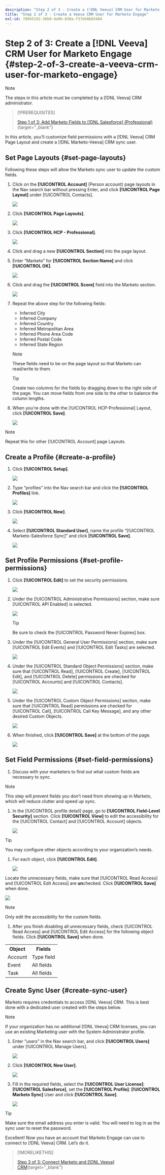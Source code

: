 ```yaml
---
description: "Step 2 of 3 - Create a [!DNL Veeva] CRM User for Marketo Engage - Marketo Docs - Product Documentation"
title: "Step 2 of 3 - Create a Veeva CRM User for Marketo Engage"
exl-id: 78945192-36b0-4e0b-830a-f37eb0b83484
---
```

# Step 2 of 3: Create a [!DNL Veeva] CRM User for Marketo Engage {#step-2-of-3-create-a-veeva-crm-user-for-marketo-engage}

>[!NOTE]
>
>The steps in this article must be completed by a [!DNL Veeva] CRM administrator.

>[!PREREQUISITES]
>
>[Step 1 of 3: Add Marketo Fields to [!DNL Salesforce] (Professional)](/help/marketo/product-docs/crm-sync/veeva-crm-sync/setup/step-1-of-3-add-marketo-fields-to-veeva-crm.md){target="_blank"}

In this article, you'll customize field permissions with a [!DNL Veeva] CRM Page Layout and create a [!DNL Marketo-Veeva] CRM sync user.

## Set Page Layouts {#set-page-layouts}

Following these steps will allow the Marketo sync user to update the custom fields.

1. Click on the **[!UICONTROL Account]** (Person account) page layouts in the Nav search bar without pressing Enter, and click **[!UICONTROL Page Layout]** under [!UICONTROL Contacts].

   ![](assets/step-2-of-3-create-a-veeva-crm-user-1.png)

1. Click **[!UICONTROL Page Layouts]**.

   ![](assets/step-2-of-3-create-a-veeva-crm-user-2.png)

1. Click **[!UICONTROL HCP - Professional]**.

   ![](assets/step-2-of-3-create-a-veeva-crm-user-3.png)

1. Click and drag a new **[!UICONTROL Section]** into the page layout.

1. Enter “Marketo” for **[!UICONTROL Section Name]** and click **[!UICONTROL OK]**.

   ![](assets/step-2-of-3-create-a-veeva-crm-user-4.png)

1. Click and drag the **[!UICONTROL Score]** field into the Marketo section.

   ![](assets/step-2-of-3-create-a-veeva-crm-user-5.png)

1. Repeat the above step for the following fields:

   * Inferred City
   * Inferred Company
   * Inferred Country
   * Inferred Metropolitan Area
   * Inferred Phone Area Code
   * Inferred Postal Code
   * Inferred State Region

   >[!NOTE]
   >
   >These fields need to be on the page layout so that Marketo can read/write to them.

   >[!TIP]
   >
   >Create two columns for the fields by dragging down to the right side of the page. You can move fields from one side to the other to balance the column lengths.

1. When you're done with the [!UICONTROL HCP-Professional] Layout, click **[!UICONTROL Save]**.

   ![](assets/step-2-of-3-create-a-veeva-crm-user-6.png)

>[!NOTE]
>
>Repeat this for other [!UICONTROL Account] page Layouts.

## Create a Profile {#create-a-profile}

1. Click **[!UICONTROL Setup]**.

   ![](assets/step-2-of-3-create-a-veeva-crm-user-7.png)

1. Type “profiles” into the Nav search bar and click the **[!UICONTROL Profiles]** link.

   ![](assets/step-2-of-3-create-a-veeva-crm-user-8.png)

1. Click **[!UICONTROL New]**.

   ![](assets/step-2-of-3-create-a-veeva-crm-user-9.png)

1. Select **[!UICONTROL Standard User]**, name the profile “[!UICONTROL Marketo-Salesforce Sync]” and click **[!UICONTROL Save]**.

   ![](assets/step-2-of-3-create-a-veeva-crm-user-10.png)

## Set Profile Permissions {#set-profile-permissions}

1. Click **[!UICONTROL Edit]** to set the security permissions.

   ![](assets/step-2-of-3-create-a-veeva-crm-user-11.png)

1. Under the [!UICONTROL Administrative Permissions] section, make sure [!UICONTROL API Enabled] is selected.

   ![](assets/step-2-of-3-create-a-veeva-crm-user-12.png)

   >[!TIP]
   >
   >Be sure to check the [!UICONTROL Password Never Expires] box.

1. Under the [!UICONTROL General User Permissions] section, make sure [!UICONTROL Edit Events] and [!UICONTROL Edit Tasks] are selected.

   ![](assets/step-2-of-3-create-a-veeva-crm-user-13.png)

1. Under the [!UICONTROL Standard Object Permissions] section, make sure that [!UICONTROL Read], [!UICONTROL Create], [!UICONTROL Edit], and [!UICONTROL Delete] permissions are checked for [!UICONTROL Accounts] and [!UICONTROL Contacts].

   ![](assets/step-2-of-3-create-a-veeva-crm-user-14.png)

1. Under the [!UICONTROL Custom Object Permissions] section, make sure that [!UICONTROL Read] permissions are checked for [!UICONTROL Call], [!UICONTROL Call Key Message], and any other desired Custom Objects.

   ![](assets/step-2-of-3-create-a-veeva-crm-user-15.png)

1. When finished, click **[!UICONTROL Save]** at the bottom of the page.

   ![](assets/step-2-of-3-create-a-veeva-crm-user-16.png)

## Set Field Permissions {#set-field-permissions}

1. Discuss with your marketers to find out what custom fields are necessary to sync.

>[!NOTE]
>
>This step will prevent fields you don’t need from showing up in Marketo, which will reduce clutter and speed up sync.

1. In the [!UICONTROL profile detail] page, go to **[!UICONTROL Field-Level Security]** section. Click **[!UICONTROL View]** to edit the accessibility for the [!UICONTROL Contact] and [!UICONTROL Account] objects.

   ![](assets/step-2-of-3-create-a-veeva-crm-user-17.png)

>[!TIP]
>
>You may configure other objects according to your organization’s needs.

1. For each object, click **[!UICONTROL Edit]**.

   ![](assets/step-2-of-3-create-a-veeva-crm-user-18.png)

Locate the unnecessary fields, make sure that [!UICONTROL Read Access] and [!UICONTROL Edit Access] are **un**checked. Click **[!UICONTROL Save]** when done.

   ![](assets/step-2-of-3-create-a-veeva-crm-user-19.png)

>[!NOTE]
>
>Only edit the accessibility for the custom fields.

1. After you finish disabling all unnecessary fields, check [!UICONTROL Read Access] and [!UICONTROL Edit Access] for the following object fields. Click **[!UICONTROL Save]** when done.

<table>
 <tbody>
  <tr>
   <th>Object
   <th>Fields
  </tr>
  <tr>
   <td>Account</td>
   <td>Type field</td>
  </tr>
  <tr>
   <td>Event</td>
   <td>All fields</td>
  </tr>
  <tr>
   <td>Task</td>
   <td>All fields</td>
  </tr>
 </tbody>
</table>

## Create Sync User {#create-sync-user}

Marketo requires credentials to access [!DNL Veeva] CRM. This is best done with a dedicated user created with the steps below.

>[!NOTE]
>
>If your organization has no additional [!DNL Veeva] CRM licenses, you can use an existing Marketing user with the System Administrator profile.

1. Enter “users” in the Nav search bar, and click **[!UICONTROL Users]** under [!UICONTROL Manage Users].

   ![](assets/step-2-of-3-create-a-veeva-crm-user-20.png)

1. Click **[!UICONTROL New User]**.

   ![](assets/step-2-of-3-create-a-veeva-crm-user-21.png)

1. Fill in the required fields, select the **[!UICONTROL User License]**: **[!UICONTROL Salesforce]**, set the **[!UICONTROL Profile]**: **[!UICONTROL Marketo Sync]** User and click **[!UICONTROL Save]**.

   ![](assets/step-2-of-3-create-a-veeva-crm-user-22.png)

>[!TIP]
>
>Make sure the email address you enter is valid. You will need to log in as the sync user to reset the password.

Excellent! Now you have an account that Marketo Engage can use to connect to [!DNL Veeva] CRM. Let’s do it.

>[!MORELIKETHIS]
>
>[Step 3 of 3: Connect Marketo and [!DNL Veeva] CRM](/help/marketo/product-docs/crm-sync/veeva-crm-sync/setup/step-3-of-3-connect-marketo-engage-and-veeva-crm.md){target="_blank"}

